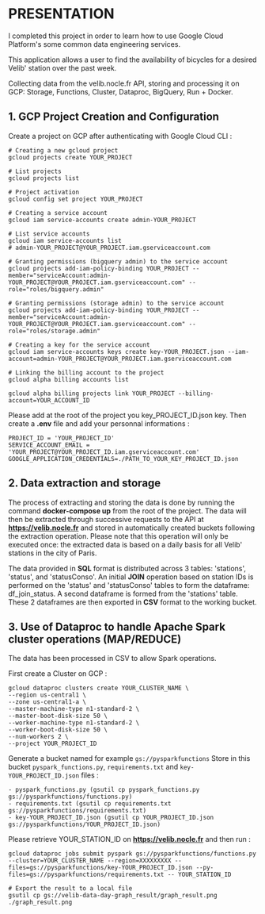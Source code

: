 # PRESENTATION

I completed this project in order to learn how to use Google Cloud Platform's some common data engineering services.

This application allows a user to find the availability of bicycles for a desired Velib' station over the past week.

Collecting data from the velib.nocle.fr API, storing and processing it on GCP: Storage, Functions, Cluster, Dataproc, BigQuery, Run + Docker.

## 1. GCP Project Creation and Configuration

Create a project on GCP after authenticating with Google Cloud CLI :

```
# Creating a new gcloud project
gcloud projects create YOUR_PROJECT

# List projects
gcloud projects list

# Project activation
gcloud config set project YOUR_PROJECT

# Creating a service account
gcloud iam service-accounts create admin-YOUR_PROJECT

# List service accounts
gcloud iam service-accounts list
# admin-YOUR_PROJECT@YOUR_PROJECT.iam.gserviceaccount.com

# Granting permissions (bigquery admin) to the service account
gcloud projects add-iam-policy-binding YOUR_PROJECT --member="serviceAccount:admin-YOUR_PROJECT@YOUR_PROJECT.iam.gserviceaccount.com" --role="roles/bigquery.admin"

# Granting permissions (storage admin) to the service account
gcloud projects add-iam-policy-binding YOUR_PROJECT --member="serviceAccount:admin-YOUR_PROJECT@YOUR_PROJECT.iam.gserviceaccount.com" --role="roles/storage.admin"

# Creating a key for the service account
gcloud iam service-accounts keys create key-YOUR_PROJECT.json --iam-account=admin-YOUR_PROJECT@YOUR_PROJECT.iam.gserviceaccount.com

# Linking the billing account to the project
gcloud alpha billing accounts list

gcloud alpha billing projects link YOUR_PROJECT --billing-account=YOUR_ACCOUNT_ID
```

Please add at the root of the project you key_PROJECT_ID.json key. Then create a **.env** file and add your personnal informations :
```
PROJECT_ID = 'YOUR_PROJECT_ID'
SERVICE_ACCOUNT_EMAIL = 'YOUR_PROJECT@YOUR_PROJECT_ID.iam.gserviceaccount.com'
GOOGLE_APPLICATION_CREDENTIALS=./PATH_TO_YOUR_KEY_PROJECT_ID.json 
```

## 2. Data extraction and storage

The process of extracting and storing the data is done by running the command **docker-compose up** from the root of the project. The data will then be extracted through successive requests to the API at **https://velib.nocle.fr** and stored in automatically created buckets following the extraction operation. Please note that this operation will only be executed once: the extracted data is based on a daily basis for all Velib' stations in the city of Paris.

The data provided in **SQL** format is distributed across 3 tables: 'stations', 'status', and 'statusConso'. An initial **JOIN** operation based on station IDs is performed on the 'status' and 'statusConso' tables to form the dataframe: df_join_status. A second dataframe is formed from the 'stations' table. These 2 dataframes are then exported in **CSV** format to the working bucket.

## 3. Use of Dataproc to handle Apache Spark cluster operations (MAP/REDUCE)

The data has been processed in CSV to allow Spark operations.

First create a Cluster on GCP :

```
gcloud dataproc clusters create YOUR_CLUSTER_NAME \                    
--region us-central1 \
--zone us-central1-a \ 
--master-machine-type n1-standard-2 \
--master-boot-disk-size 50 \
--worker-machine-type n1-standard-2 \
--worker-boot-disk-size 50 \
--num-workers 2 \
--project YOUR_PROJECT_ID
```

Generate a bucket named for example ```gs://pysparkfunctions```
Store in this bucket ```pyspark_functions.py```, ```requirements.txt``` and ```key-YOUR_PROJECT_ID.json``` files :

```
- pyspark_functions.py (gsutil cp pyspark_functions.py gs://pysparkfunctions/functions.py)
- requirements.txt (gsutil cp requirements.txt gs://pysparkfunctions/requirements.txt)
- key-YOUR_PROJECT_ID.json (gsutil cp YOUR_PROJECT_ID.json gs://pysparkfunctions/YOUR_PROJECT_ID.json)
```

Please retrieve YOUR_STATION_ID on **https://velib.nocle.fr** and then run :
```
gcloud dataproc jobs submit pyspark gs://pysparkfunctions/functions.py --cluster=YOUR_CLUSTER_NAME --region=XXXXXXXXX --files=gs://pysparkfunctions/key-YOUR_PROJECT_ID.json --py-files=gs://pysparkfunctions/requirements.txt -- YOUR_STATION_ID

# Export the result to a local file
gsutil cp gs://velib-data-day-graph_result/graph_result.png ./graph_result.png

```
